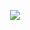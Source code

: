<p align="center">
<img src="https://readme-typing-svg.herokuapp.com?color=%2336BCF7&center=true&vCenter=true&lines=MAINTENANCE--SABAR--YAA" />
</p>
